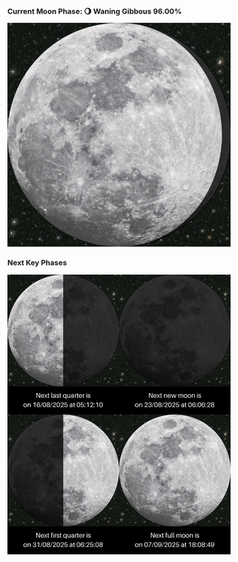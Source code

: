 ### Current Moon Phase: 🌖 Waning Gibbous 96.00%
![Moon Phase](moonphase.png)
### Next Key Phases
![Gallery](gallery.png)